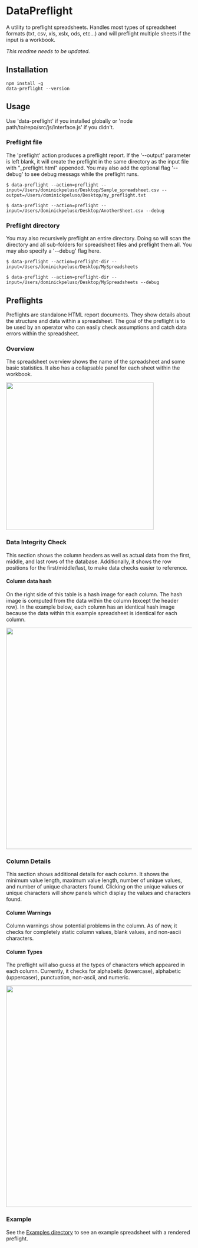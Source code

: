 # DataPreflight
A utility to preflight spreadsheets. Handles most types of spreadsheet formats (txt, csv, xls, xslx, ods, etc...) and will preflight multiple sheets if the input is a workbook.

*This readme needs to be updated.*

## Installation
```
npm install -g
data-preflight --version
```

## Usage
Use 'data-preflight' if you installed globally or 'node path/to/repo/src/js/interface.js' if you didn't.

### Preflight file
The 'preflight' action produces a preflight report. If the '--output' parameter is left blank, it will create the preflight in the same directory as the input file with "_preflight.html" appended. You may also add the optional flag '--debug' to see debug messags while the preflight runs.

```
$ data-preflight --action=preflight --input=/Users/dominickpeluso/Desktop/Sample_spreadsheet.csv --output=/Users/dominickpeluso/Desktop/my_preflight.txt

$ data-preflight --action=preflight --input=/Users/dominickpeluso/Desktop/AnotherSheet.csv --debug
```

### Preflight directory
You may also recursively preflight an entire directory. Doing so will scan the directory and all sub-folders for spreadsheet files and preflight them all. You may also specify a '--debug' flag here.

```
$ data-preflight --action=preflight-dir --input=/Users/dominickpeluso/Desktop/MySpreadsheets

$ data-preflight --action=preflight-dir --input=/Users/dominickpeluso/Desktop/MySpreadsheets --debug
```

## Preflights
Preflights are standalone HTML report documents. They show details about the structure and data within a spreadsheet. The goal of the preflight is to be used by an operator who can easily check assumptions and catch data errors within the spreadsheet.

### Overview
The spreadsheet overview shows the name of the spreadsheet and some basic statistics. It also has a collapsable panel for each sheet within the workbook. 

<img src="https://i.imgur.com/NyolRYA.png" width="400">

### Data Integrity Check
This section shows the column headers as well as actual data from the first, middle, and last rows of the database. Additionally, it shows the row positions for the first/middle/last, to make data checks easier to reference. 

#### Column data hash
On the right side of this table is a hash image for each column. The hash image is computed from the data within the column (except the header row). In the example below, each column has an identical hash image because the data within this example spreadsheet is identical for each column.

<img src="https://i.imgur.com/m4hhW5Q.png" width="600">

### Column Details
This section shows additional details for each column. It shows the minimum value length, maximum value length, number of unique values, and number of unique characters found. Clicking on the unique values or unique characters will show panels which display the values and characters found. 

#### Column Warnings
Column warnings show potential problems in the column. As of now, it checks for completely static column values, blank values, and non-ascii characters.

#### Column Types
The preflight will also guess at the types of characters which appeared in each column. Currently, it checks for alphabetic (lowercase), alphabetic (uppercaser), punctuation, non-ascii, and numeric.

<img src="https://i.imgur.com/Iv6StLc.png" width="600">

### Example
See the [Examples directory](../master/Examples) to see an example spreadsheet with a rendered preflight.
